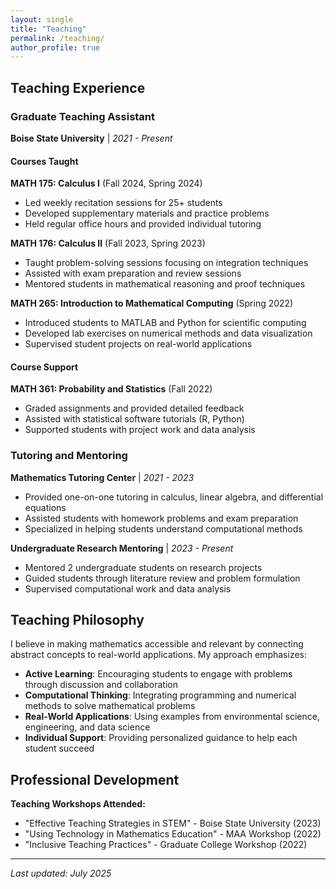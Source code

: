 ```yaml
---
layout: single
title: "Teaching"
permalink: /teaching/
author_profile: true
---
```


## Teaching Experience

### Graduate Teaching Assistant
**Boise State University** | *2021 - Present*

#### Courses Taught

**MATH 175: Calculus I** (Fall 2024, Spring 2024)
- Led weekly recitation sessions for 25+ students
- Developed supplementary materials and practice problems
- Held regular office hours and provided individual tutoring

**MATH 176: Calculus II** (Fall 2023, Spring 2023)  
- Taught problem-solving sessions focusing on integration techniques
- Assisted with exam preparation and review sessions
- Mentored students in mathematical reasoning and proof techniques

**MATH 265: Introduction to Mathematical Computing** (Spring 2022)
- Introduced students to MATLAB and Python for scientific computing
- Developed lab exercises on numerical methods and data visualization
- Supervised student projects on real-world applications

#### Course Support

**MATH 361: Probability and Statistics** (Fall 2022)
- Graded assignments and provided detailed feedback
- Assisted with statistical software tutorials (R, Python)
- Supported students with project work and data analysis

### Tutoring and Mentoring

**Mathematics Tutoring Center** | *2021 - 2023*
- Provided one-on-one tutoring in calculus, linear algebra, and differential equations
- Assisted students with homework problems and exam preparation
- Specialized in helping students understand computational methods

**Undergraduate Research Mentoring** | *2023 - Present*
- Mentored 2 undergraduate students on research projects
- Guided students through literature review and problem formulation
- Supervised computational work and data analysis

## Teaching Philosophy

I believe in making mathematics accessible and relevant by connecting abstract concepts to real-world applications. My approach emphasizes:

- **Active Learning**: Encouraging students to engage with problems through discussion and collaboration
- **Computational Thinking**: Integrating programming and numerical methods to solve mathematical problems
- **Real-World Applications**: Using examples from environmental science, engineering, and data science
- **Individual Support**: Providing personalized guidance to help each student succeed

## Professional Development

**Teaching Workshops Attended:**
- "Effective Teaching Strategies in STEM" - Boise State University (2023)
- "Using Technology in Mathematics Education" - MAA Workshop (2022)
- "Inclusive Teaching Practices" - Graduate College Workshop (2022)

---

*Last updated: July 2025*
